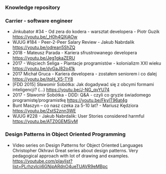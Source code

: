 ### Knowledge repository
###  Carrier - software engineer
- Jinkubator #34 - Od zera do kodera - warsztat developera - Piotr Guzik https://youtu.be/_H0h4QXjAOw 
-  WJUG #184 - Peer-2-Peer Salary Review - Jakub Nabrdalik
https://youtu.be/odrean5ShZQ
- 2018 - Mateusz Parada - Kariera sfrustrowanego developera
https://youtu.be/Jeg1gkaZERU
- 2017 - Wojciech Seliga - Plantacje programistów - kolonializm XXI wieku
 https://youtu.be/dyGaJ82o41k
- 2017  Michał Gruca - Kariera developera - zostałem seniorem i co dalej
https://youtu.be/jtqH_X5-TY8
- [FDD 2015] Sławomir Sobótka: Jak dogadywać się z obcymi formami inteligencji? (...)
https://youtu.be/J-NG_qvYU74
- 2017 - Sławomir Sobótka - DDD: Q&A - czyli co gryzie świadomego programistę/programistkę
https://youtu.be/FkylT96at4g
- Bunt Maszyn – co nasz czeka za 5-10 lat? - Mariusz Kędziora
https://youtu.be/ZstS2znn3WE
- WJUG #228 - Jakub Nabrdalik: User Stories considered harmful
https://youtu.be/ATZ0GEMSivM

### Design Patterns in Object Oriented Programming
- Video series on Design Patterns for Object Oriented Languages 
Christopher Okhravi
Great series about design patterns. Very pedagogical approach with lot of drawing and examples.
https://youtube.com/playlist?list=PLrhzvIcii6GNjpARdnO4ueTUAVR9eMBpc

